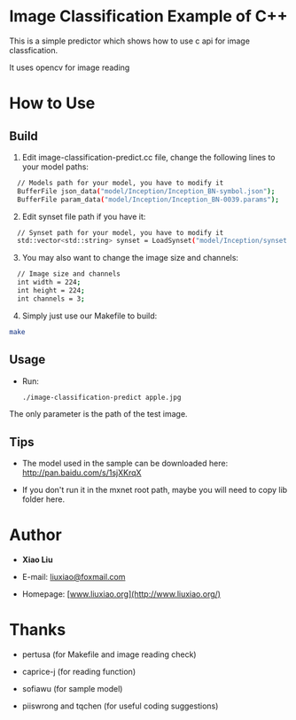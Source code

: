 # Image Classification Example of C++
This is a simple predictor which shows how to use c api for image classfication.

It uses opencv for image reading

# How to Use

## Build
1. Edit image-classification-predict.cc file, change the following lines to your model paths:
  ```bash
    // Models path for your model, you have to modify it
    BufferFile json_data("model/Inception/Inception_BN-symbol.json");
    BufferFile param_data("model/Inception/Inception_BN-0039.params");
  ```

2. Edit synset file path if you have it:
  ```bash
    // Synset path for your model, you have to modify it
    std::vector<std::string> synset = LoadSynset("model/Inception/synset.txt");
  ```
  
3. You may also want to change the image size and channels:  
  ```bash
    // Image size and channels
    int width = 224;
    int height = 224;
    int channels = 3;
  ```
  
4. Simply just use our Makefile to build:
  ```bash
  make
  ```

## Usage
* Run:
  ```bash
  ./image-classification-predict apple.jpg
  ```
The only parameter is the path of the test image.  

## Tips
* The model used in the sample can be downloaded here:
http://pan.baidu.com/s/1sjXKrqX

* If you don't run it in the mxnet root path, maybe you will need to copy lib folder here.

# Author
* **Xiao Liu**

* E-mail: liuxiao@foxmail.com

* Homepage: [www.liuxiao.org](http://www.liuxiao.org/)

# Thanks
* pertusa (for Makefile and image reading check)

* caprice-j (for reading function)

* sofiawu (for sample model)

* piiswrong and tqchen (for useful coding suggestions)


